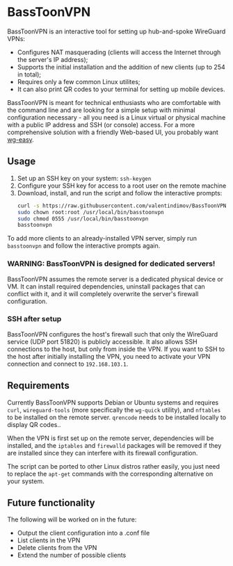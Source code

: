 # BassToonVPN
BassToonVPN is an interactive tool for setting up hub-and-spoke WireGuard VPNs:
- Configures NAT masquerading (clients will access the Internet through the server's IP address);
- Supports the initial installation and the addition of new clients (up to 254 in total);
- Requires only a few common Linux utilites;
- It can also print QR codes to your terminal for setting up mobile devices.

BassToonVPN is meant for technical enthusiasts who are comfortable with the command line and are looking for a simple setup with minimal configuration necessary - all you need is a Linux virtual or physical machine with a public IP address and SSH (or console) access.
For a more comprehensive solution with a friendly Web-based UI, you probably want [wg-easy](https://github.com/wg-easy/wg-easy).

## Usage
1. Set up an SSH key on your system: `ssh-keygen`
2. Configure your SSH key for access to a root user on the remote machine
3. Download, install, and run the script and follow the interactive prompts:
    ```bash
    curl -s https://raw.githubusercontent.com/valentindimov/BassToonVPN/refs/heads/main/basstoonvpn.sh > /usr/local/bin/basstoonvpn
    sudo chown root:root /usr/local/bin/basstoonvpn
    sudo chmod 0555 /usr/local/bin/basstoonvpn
    basstoonvpn
    ```

To add more clients to an already-installed VPN server, simply run `basstoonvpn` and follow the interactive prompts again.

### WARNING: BassToonVPN is designed for dedicated servers!
BassToonVPN assumes the remote server is a dedicated physical device or VM.
It can install required dependencies, uninstall packages that can conflict with it, and it will completely overwrite the server's firewall configuration.

### SSH after setup
BassToonVPN configures the host's firewall such that only the WireGuard service (UDP port 51820) is publicly accessible.
It also allows SSH connections to the host, but only from inside the VPN.
If you want to SSH to the host after initially installing the VPN, you need to activate your VPN connection and connect to `192.168.103.1`.

## Requirements
Currently BassToonVPN supports Debian or Ubuntu systems and requires `curl`, `wireguard-tools` (more specifically the `wg-quick` utility), and `nftables` to be installed on the remote server. `qrencode` needs to be installed locally to display QR codes..

When the VPN is first set up on the remote server, dependencies will be installed, and the `iptables` and `firewalld` packages will be removed if they are installed since they can interfere with its firewall configuration.

The script can be ported to other Linux distros rather easily, you just need to replace the `apt-get` commands with the corresponding alternative on your system.

## Future functionality
The following will be worked on in the future:
- Output the client configuration into a .conf file
- List clients in the VPN
- Delete clients from the VPN
- Extend the number of possible clients
